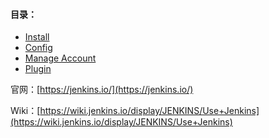 #### 目录：

* [Install](/ci/jenkins/install.md)
* [Config](/ci/jenkins/config.md)
* [Manage Account](/ci/jenkins/account-management.md)
* [Plugin](/ci/jenkins/plugin.md)

官网：[https://jenkins.io/](https://jenkins.io/)

Wiki：[https://wiki.jenkins.io/display/JENKINS/Use+Jenkins](https://wiki.jenkins.io/display/JENKINS/Use+Jenkins)

